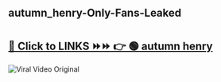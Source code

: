 
 ## autumn_henry-Only-Fans-Leaked

# <h2><a href="https://clipsfans.com/autumn_henry&ref=git">🔗 Click to LINKS ⏩⏩ 👉 🟢 autumn henry </a></h2>

<a href="https://clipsfans.com/autumn_henry&ref=git" rel="nofollow" data-target="animated-image.originalLink"><img src="https://i.ibb.co.com/xMMVF88/686577567.gif" alt="Viral Video Original" style="max-width: 100%; display: inline-block;" data-target="animated-image.originalImage"></a>
